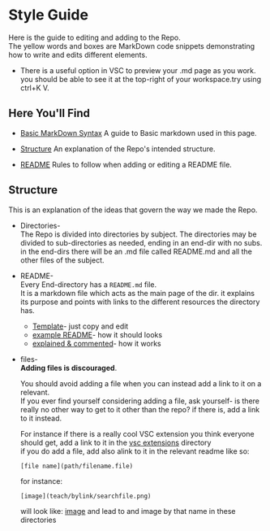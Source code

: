 # Style Guide
Here is the guide to editing and adding to the Repo.  
The yellow words and boxes are MarkDown code snippets demonstrating how to write and edits different elements.
* There is a useful option in VSC to preview your .md page as you work. you should be able to see it at the top-right of your workspace.try using ctrl+K V.
## Here You'll Find
* [Basic MarkDown Syntax](https://docs.github.com/en/github/writing-on-github/basic-writing-and-formatting-syntax)
A guide to Basic markdown used in this page.

* [Structure](#structure)
An explanation of the Repo's intended structure.

* [README](#readme)
Rules to follow when adding or editing a README file.

## Structure
This is an explanation of the ideas that govern the way we made the Repo.  

* Directories-  
 The Repo is divided into directories by subject. 
The directories may be divided to sub-directories as needed, ending in an end-dir with no subs.  
in the end-dirs there will be an .md file called README.md and all the other files of the subject.  


* README-  
Every End-directory has a `README.md` file.  
It is a markdown file which acts as the main page of the dir.
it explains its purpose and points with links to the different resources the directory has.

    * [Template](./template.md)- just copy and edit
    * [example README](./template.md)- how it should looks  
    * [explained & commented](./explanation.md)- how it works  


* files-  
__Adding files is discouraged__.  

    You should avoid adding a file when you can instead add a link to it on a relevant.  
    If you ever find yourself considering adding a file, ask yourself- is there really no other way to get to it other than the repo?  if there is, add a link to it instead.

    For instance if there is a really cool VSC extension you think everyone should get, add a link to it in the [vsc extensions](software/general/extensions/VSC_Extensions) directory  
    if you do add a file, add also alink to it in the relevant readme like so:
    ````
    [file name](path/filename.file)
    ````
    for instance: 
    ````
    [image](teach/bylink/searchfile.png)
    ```` 
    
    will look like: [image](teach/bylink/searchfile.png) and lead to and image by that name in these directories
